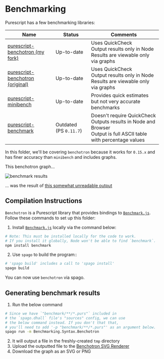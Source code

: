 # Benchmarking

Purescript has a few benchmarking libraries:

| Name | Status | Comments |
| - | - | - |
| [purescript-benchotron (my fork)](https://github.com/JordanMartinez/purescript-benchotron) | Up-to-date | Uses QuickCheck<br>Output results only in Node<br>Results are viewable only via graphs |
| [purescript-benchotron (original)](https://pursuit.purescript.org/packages/purescript-benchotron/) | Up-to-date | Uses QuickCheck<br>Output results only in Node<br>Results are viewable only via graphs |
| [purescript-minibench](https://pursuit.purescript.org/packages/purescript-minibench/2.0.0/docs/Performance.Minibench) | Up-to-date | Provides quick estimates but not very accurate benchmarks
| [purescript-benchmark](https://pursuit.purescript.org/packages/purescript-benchmark/0.1.0) | Outdated (PS `0.11.7`) | Doesn't require QuickCheck<br>Outputs results in Node and Browser<br>Output is full ASCII table with percentage values

In this folder, we'll be covering `benchotron` because it works for `0.15.x` and has finer accuracy than `minibench` and includes graphs.

This benchotron graph...

![benchmark results](./benchmark-results/file-name-for-output.svg)

... was the result of [this somewhat unreadable output](./benchmark-results/file-name-for-output.json)

## Compilation Instructions

`Benchotron` is a Purescript library that provides bindings to [`Benchmark.js`](https://benchmarkjs.com/). Follow these commands to set up this folder:

1. Install [`Benchmark.js`](https://benchmarkjs.com/) locally via the command below:
```bash
# Note: This must be installed locally for the code to work.
# If you install it globally, Node won't be able to find `benchmark`.
npm install benchmark
```

2. Use `spago` to build the program::
```bash
# 'spago build' includes a call to 'spago install'
spago build
```

You can now use `benchotron` via spago.

## Generating benchmark results

1. Run the below command
```bash
# Since we have `"benchmark/**/*.purs"` included in
# the `spago.dhall` file's "sources" config, we can use
# the below command instead. If you don't that that,
# you'll need to add '-p "benchmark/**/*.purs"' as an argument below.
spago run -m Benchmarking.Syntax.Benchotron
```
2. It will output a file in the freshly-created `tmp` directory
3. Upload the outputted file to the [Benchotron SVG Renderer](https://jordanmartinez.github.io/purescript-benchotron-svg-renderer/)
4. Download the graph as an SVG or PNG
